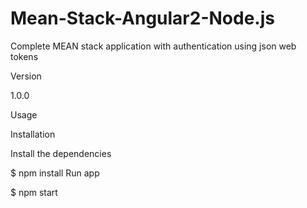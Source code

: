# Mean-Stack-Angular2-Node.js


Complete MEAN stack application with authentication using json web tokens

Version

1.0.0

Usage

Installation

Install the dependencies

$ npm install
Run app

$ npm start
